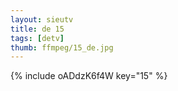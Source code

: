 ```yaml
--- 
layout: sieutv
title: de 15
tags: [detv]
thumb: ffmpeg/15_de.jpg
---
```

{% include oADdzK6f4W key="15" %} 
